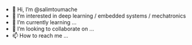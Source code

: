 - 👋 Hi, I’m @salimtoumache
- 👀 I’m interested in deep learning / embedded systems / mechatronics
- 🌱 I’m currently learning ...
- 💞️ I’m looking to collaborate on ...
- 📫 How to reach me ...

<!---
salimtoumache/salimtoumache is a ✨ special ✨ repository because its `README.md` (this file) appears on your GitHub profile.
You can click the Preview link to take a look at your changes.
--->
